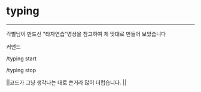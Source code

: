 # typing
---
각별님이 만드신 "타자연습"영상을 참고하여 제 맛대로 만들어 보았습니다

커맨드 

/typing start

/typing stop 

||코드가 그냥 생각나는 대로 쓴거라 많이 더럽습니다. ||
